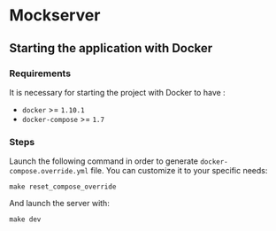 # Mockserver

## Starting the application with Docker

### Requirements

It is necessary for starting the project with Docker to have :

* `docker` >= `1.10.1`
* `docker-compose` >= `1.7`

### Steps

Launch the following command in order to generate `docker-compose.override.yml` file. You can customize it to your specific needs:

`make reset_compose_override`

And launch the server with:

`make dev`
